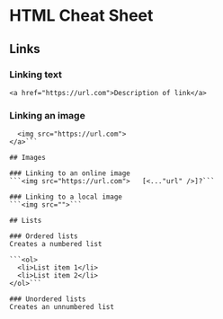 # HTML Cheat Sheet

## Links

### Linking text
```<a href="https://url.com">Description of link</a>```

### Linking an image
```<a href="https://url.com">
  <img src="https://url.com">
</a>```

## Images

### Linking to an online image
```<img src="https://url.com">   [<..."url" />]?```

### Linking to a local image
```<img src="">```

## Lists

### Ordered lists
Creates a numbered list

```<ol>
  <li>List item 1</li>
  <li>List item 2</li>
</ol>```

### Unordered lists
Creates an unnumbered list
